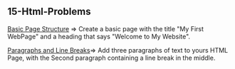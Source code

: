 ## 15-Html-Problems

[Basic Page Structure](././1.BasicPage) => Create a basic page with the title "My First WebPage" and a heading that says "Welcome to My Website".


[Paragraphs and Line Breaks](././2.Para-line-Break)=>  Add three paragraphs of text to yours HTML Page, with the Second paragraph containing a line break in the middle. 
